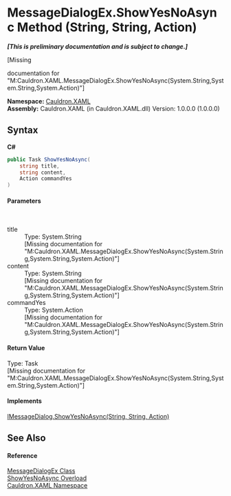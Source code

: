# MessageDialogEx.ShowYesNoAsync Method (String, String, Action)
 _**\[This is preliminary documentation and is subject to change.\]**_

\[Missing <summary> documentation for "M:Cauldron.XAML.MessageDialogEx.ShowYesNoAsync(System.String,System.String,System.Action)"\]

**Namespace:**&nbsp;<a href="N_Cauldron_XAML">Cauldron.XAML</a><br />**Assembly:**&nbsp;Cauldron.XAML (in Cauldron.XAML.dll) Version: 1.0.0.0 (1.0.0.0)

## Syntax

**C#**<br />
``` C#
public Task ShowYesNoAsync(
	string title,
	string content,
	Action commandYes
)
```


#### Parameters
&nbsp;<dl><dt>title</dt><dd>Type: System.String<br />\[Missing <param name="title"/> documentation for "M:Cauldron.XAML.MessageDialogEx.ShowYesNoAsync(System.String,System.String,System.Action)"\]</dd><dt>content</dt><dd>Type: System.String<br />\[Missing <param name="content"/> documentation for "M:Cauldron.XAML.MessageDialogEx.ShowYesNoAsync(System.String,System.String,System.Action)"\]</dd><dt>commandYes</dt><dd>Type: System.Action<br />\[Missing <param name="commandYes"/> documentation for "M:Cauldron.XAML.MessageDialogEx.ShowYesNoAsync(System.String,System.String,System.Action)"\]</dd></dl>

#### Return Value
Type: Task<br />\[Missing <returns> documentation for "M:Cauldron.XAML.MessageDialogEx.ShowYesNoAsync(System.String,System.String,System.Action)"\]

#### Implements
<a href="M_Cauldron_XAML_IMessageDialog_ShowYesNoAsync_1">IMessageDialog.ShowYesNoAsync(String, String, Action)</a><br />

## See Also


#### Reference
<a href="T_Cauldron_XAML_MessageDialogEx">MessageDialogEx Class</a><br /><a href="Overload_Cauldron_XAML_MessageDialogEx_ShowYesNoAsync">ShowYesNoAsync Overload</a><br /><a href="N_Cauldron_XAML">Cauldron.XAML Namespace</a><br />